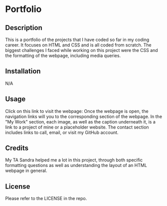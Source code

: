 # Portfolio

## Description

This is a portfolio of the projects that I have coded so far in my coding career. It focuses on HTML and CSS and is all coded from scratch. The biggest challenges I faced while working on this project were the CSS and the formatting of the webpage, including media queries. 
	
## Installation

N/A

## Usage

Click on this link to visit the webpage:
Once the webpage is open, the navigation links will you to the corresponding section of the webpage. In the "My Work" section, each image, as well as the caption underneath it, is a link to a project of mine or a placeholder website. The contact section includes links to call, email, or visit my GitHub account.

## Credits

My TA Sandra helped me a lot in this project, through both specific formatting questions as well as understanding the layout of an HTML webpage in general.

## License

Please refer to the LICENSE in the repo.